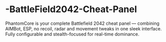 # -BattleField2042-Cheat-Panel
PhantomCore is your complete Battlefield 2042 cheat panel — combining AIMBot, ESP, no recoil, radar and movement tweaks in one sleek interface. Fully configurable and stealth-focused for real-time dominance.
